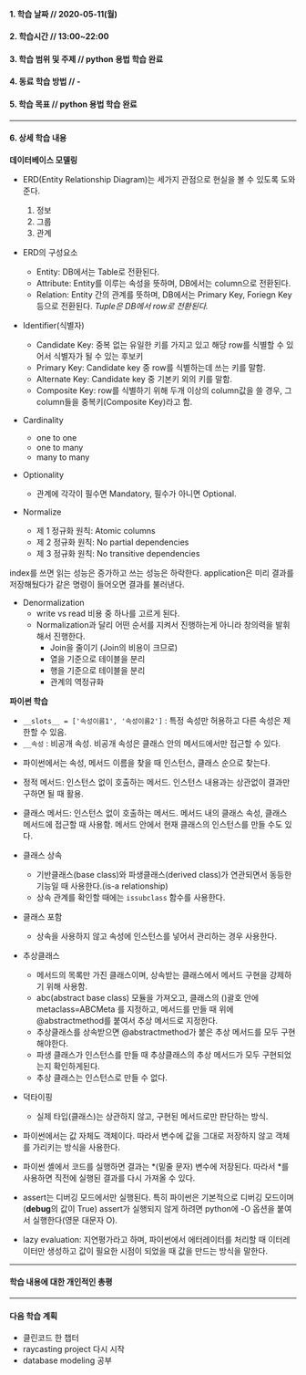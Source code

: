 #### 1. 학습 날짜 // 2020-05-11(월)

#### 2. 학습시간 // 13:00~22:00

#### 3. 학습 범위 및 주제 // python 용법 학습 완료

#### 4. 동료 학습 방법 // -

#### 5. 학습 목표 // python 용법 학습 완료

---

#### 6. 상세 학습 내용

**데이터베이스 모델링**

- ERD(Entity Relationship Diagram)는 세가지 관점으로 현실을 볼 수 있도록 도와준다.

  1. 정보
  2. 그룹
  3. 관계

- ERD의 구성요소

  - Entity: DB에서는 Table로 전환된다.
  - Attribute: Entity를 이루는 속성을 뜻하며, DB에서는 column으로 전환된다.
  - Relation: Entity 간의 관계를 뜻하며, DB에서는 Primary Key, Foriegn Key 등으로 전환된다.
    _Tuple은 DB에서 row로 전환된다._

- Identifier(식별자)

  - Candidate Key: 중복 없는 유일한 키를 가지고 있고 해당 row를 식별할 수 있어서 식별자가 될 수 있는 후보키
  - Primary Key: Candidate key 중 row를 식별하는데 쓰는 키를 말함.
  - Alternate Key: Candidate key 중 기본키 외의 키를 말함.
  - Composite Key: row를 식별하기 위해 두개 이상의 column값을 쓸 경우, 그 column들을 중복키(Composite Key)라고 함.

- Cardinality
  - one to one
  - one to many
  - many to many
- Optionality

  - 관계에 각각이 필수면 Mandatory, 필수가 아니면 Optional.

- Normalize
  - 제 1 정규화 원칙: Atomic columns
  - 제 2 정규화 원칙: No partial dependencies
  - 제 3 정규화 원칙: No transitive dependencies

index를 쓰면 읽는 성능은 증가하고 쓰는 성능은 하락한다.
application은 미리 결과를 저장해뒀다가 같은 명령이 들어오면 결과를 불러낸다.

- Denormalization
  - write vs read 비용 중 하나를 고르게 된다.
  - Normalization과 달리 어떤 순서를 지켜서 진행하는게 아니라 창의력을 발휘해서 진행한다.
    - Join을 줄이기 (Join의 비용이 크므로)
    - 열을 기준으로 테이블을 분리
    - 행을 기준으로 테이블을 분리
    - 관계의 역정규화

**파이썬 학습**

- `__slots__ = ['속성이름1', '속성이름2']` : 특정 속성만 허용하고 다른 속성은 제한할 수 있음.
- `__속성` : 비공개 속성. 비공개 속성은 클래스 안의 메서드에서만 접근할 수 있다.

* 파이썬에서는 속성, 메서드 이름을 찾을 때 인스턴스, 클래스 순으로 찾는다.
* 정적 메서드: 인스턴스 없이 호출하는 메서드. 인스턴스 내용과는 상관없이 결과만 구하면 될 때 활용.
* 클래스 메서드: 인스턴스 없이 호출하는 메서드. 메서드 내의 클래스 속성, 클래스 메서드에 접근할 때 사용함. 메서드 안에서 현재 클래스의 인스턴스를 만들 수도 있다.

* 클래스 상속
  - 기반클래스(base class)와 파생클래스(derived class)가 연관되면서 동등한 기능일 때 사용한다.(is-a relationship)
  - 상속 관계를 확인할 때에는 `issubclass` 함수를 사용한다.
* 클래스 포함

  - 상속을 사용하지 않고 속성에 인스턴스를 넣어서 관리하는 경우 사용한다.

* 추상클래스
  - 메서드의 목록만 가진 클래스이며, 상속받는 클래스에서 메서드 구현을 강제하기 위해 사용함.
  - abc(abstract base class) 모듈을 가져오고, 클래스의 ()괄호 안에 metaclass=ABCMeta 를 지정하고, 메서드를 만들 때 위에 @abstractmethod를 붙여서 추상 메서드로 지정한다.
  - 추상클래스를 상속받으면 @abstractmethod가 붙은 추상 메서드를 모두 구현해야한다.
  - 파생 클래스가 인스턴스를 만들 때 추상클래스의 추상 메서드가 모두 구현되었는지 확인하게된다.
  - 추상 클래스는 인스턴스로 만들 수 없다.

- 덕타이핑

  - 실제 타입(클래스)는 상관하지 않고, 구현된 메서드로만 판단하는 방식.

- 파이썬에서는 값 자체도 객체이다. 따라서 변수에 값을 그대로 저장하지 않고 객체를 가리키는 방식을 사용한다.
- 파이썬 셸에서 코드를 실행하면 결과는 *(밑줄 문자) 변수에 저장된다. 따라서 *를 사용하면 직전에 실행된 결과를 다시 가져올 수 있다.
- assert는 디버깅 모드에서만 실행된다. 특히 파이썬은 기본적으로 디버깅 모드이며(**debug**의 값이 True) assert가 실행되지 않게 하려면 python에 -O 옵션을 붙여서 실행한다(영문 대문자 O).

- lazy evaluation: 지연평가라고 하며, 파이썬에서 에터레이터를 처리할 때 이터레이터만 생성하고 값이 필요한 시점이 되었을 때 값을 만드는 방식을 말한다.

---

#### 학습 내용에 대한 개인적인 총평

---

#### 다음 학습 계획

- 클린코드 한 챕터
- raycasting project 다시 시작
- database modeling 공부
